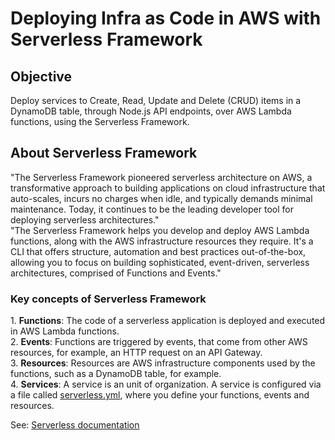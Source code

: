 <h1>Deploying Infra as Code in AWS with Serverless Framework</h1>
<h2>Objective</h2>
Deploy services to Create, Read, Update and Delete (CRUD) items in a DynamoDB table, through Node.js API endpoints, over AWS Lambda functions, using the Serverless Framework.
<h2>About Serverless Framework</h2>
"The Serverless Framework pioneered serverless architecture on AWS, a transformative approach to building applications on cloud infrastructure that auto-scales, incurs no charges when idle, and typically demands minimal maintenance. Today, it continues to be the leading developer tool for deploying serverless architectures." <br>
"The Serverless Framework helps you develop and deploy AWS Lambda functions, along with the AWS infrastructure resources they require. It's a CLI that offers structure, automation and best practices out-of-the-box, allowing you to focus on building sophisticated, event-driven, serverless architectures, comprised of Functions and Events."<br>
<h3>Key concepts of Serverless Framework</h3>
1. <b>Functions</b>: The code of a serverless application is deployed and executed in AWS Lambda functions.<br>
2. <b>Events</b>: Functions are triggered by events, that come from other AWS resources, for example, an HTTP request on an API Gateway.<br>
3. <b>Resources</b>: Resources are AWS infrastructure components used by the functions, such as a DynamoDB table, for example.<br>
4. <b>Services</b>: A service is an unit of organization. A service is configured via a file called <u>serverless.yml</u>, where you define your functions, events and resources.<br>

See: [Serverless documentation](https://www.serverless.com/framework/docs)